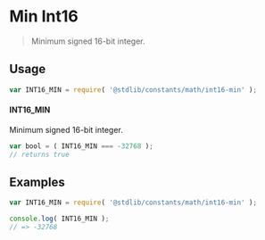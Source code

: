 # Min Int16

> Minimum signed 16-bit integer.

<section class="usage">

## Usage

```javascript
var INT16_MIN = require( '@stdlib/constants/math/int16-min' );
```

#### INT16_MIN

Minimum signed 16-bit integer.

```javascript
var bool = ( INT16_MIN === -32768 );
// returns true
```

</section>

<!-- /.usage -->

<section class="examples">

## Examples

<!-- TODO: better example -->

```javascript
var INT16_MIN = require( '@stdlib/constants/math/int16-min' );

console.log( INT16_MIN );
// => -32768
```

</section>

<!-- /.examples -->

<section class="links">

</section>

<!-- /.links -->
